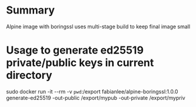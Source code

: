 # Summary
Alpine image with boringssl
uses multi-stage build to keep final image small

# Usage to generate ed25519 private/public keys in current directory
sudo docker run -it --rm -v `pwd`:/export fabianlee/alpine-boringssl:1.0.0 generate-ed25519 -out-public /export/mypub -out-private /export/mypriv


